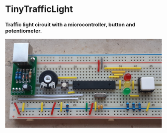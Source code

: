 # TinyTrafficLight
### Traffic light circuit with a microcontroller, button and potentiometer.

![breadboard](https://raw.githubusercontent.com/celltec/TinyTrafficLight/master/Breadboard.jpg)
